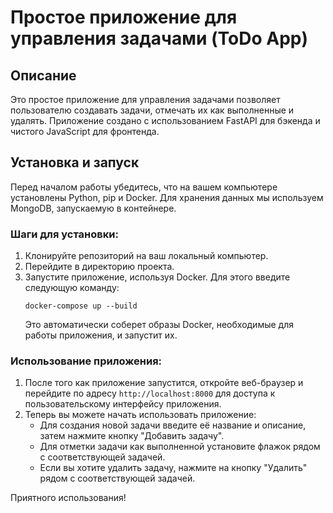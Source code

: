 # Простое приложение для управления задачами (ToDo App)

## Описание
Это простое приложение для управления задачами позволяет пользователю создавать задачи, отмечать их как выполненные и удалять. Приложение создано с использованием FastAPI для бэкенда и чистого JavaScript для фронтенда.

## Установка и запуск

Перед началом работы убедитесь, что на вашем компьютере установлены Python, pip и Docker. Для хранения данных мы используем MongoDB, запускаемую в контейнере.

### Шаги для установки:

1. Клонируйте репозиторий на ваш локальный компьютер.
2. Перейдите в директорию проекта.
3. Запустите приложение, используя Docker. Для этого введите следующую команду:
    ```
    docker-compose up --build
    ```
   Это автоматически соберет образы Docker, необходимые для работы приложения, и запустит их.

### Использование приложения:

1. После того как приложение запустится, откройте веб-браузер и перейдите по адресу `http://localhost:8000` для доступа к пользовательскому интерфейсу приложения.
2. Теперь вы можете начать использовать приложение:
    - Для создания новой задачи введите её название и описание, затем нажмите кнопку "Добавить задачу".
    - Для отметки задачи как выполненной установите флажок рядом с соответствующей задачей.
    - Если вы хотите удалить задачу, нажмите на кнопку "Удалить" рядом с соответствующей задачей.

Приятного использования!
